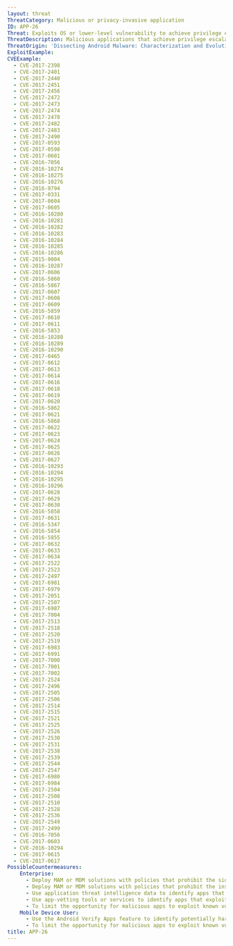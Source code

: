 ```yaml
---
layout: threat
ThreatCategory: Malicious or privacy-invasive application
ID: APP-26
Threat: Exploits OS or lower-level vulnerability to achieve privilege escalation
ThreatDescription: Malicious applications that achieve privilege escalation in the context of the mobile OS, driver, peripheral firmware, or the kernel, may further achieve unauthorized access or modification of app, user, or system data, process memory, or execute other unauthorized actions on the device.
ThreatOrigin: 'Dissecting Android Malware: Characterization and Evolution [^85]'
ExploitExample:
CVEExample:
  - CVE-2017-2398
  - CVE-2017-2401
  - CVE-2017-2440
  - CVE-2017-2451
  - CVE-2017-2456
  - CVE-2017-2472
  - CVE-2017-2473
  - CVE-2017-2474
  - CVE-2017-2478
  - CVE-2017-2482
  - CVE-2017-2483
  - CVE-2017-2490
  - CVE-2017-0593
  - CVE-2017-0598
  - CVE-2017-0601
  - CVE-2016-7056
  - CVE-2016-10274
  - CVE-2016-10275
  - CVE-2016-10276
  - CVE-2016-9794
  - CVE-2017-0331
  - CVE-2017-0604
  - CVE-2017-0605
  - CVE-2016-10280
  - CVE-2016-10281
  - CVE-2016-10282
  - CVE-2016-10283
  - CVE-2016-10284
  - CVE-2016-10285
  - CVE-2016-10286
  - CVE-2015-9004
  - CVE-2016-10287
  - CVE-2017-0606
  - CVE-2016-5860
  - CVE-2016-5867
  - CVE-2017-0607
  - CVE-2017-0608
  - CVE-2017-0609
  - CVE-2016-5859
  - CVE-2017-0610
  - CVE-2017-0611
  - CVE-2016-5853
  - CVE-2016-10288
  - CVE-2016-10289
  - CVE-2016-10290
  - CVE-2017-0465
  - CVE-2017-0612
  - CVE-2017-0613
  - CVE-2017-0614
  - CVE-2017-0616
  - CVE-2017-0618
  - CVE-2017-0619
  - CVE-2017-0620
  - CVE-2016-5862
  - CVE-2017-0621
  - CVE-2016-5868
  - CVE-2017-0622
  - CVE-2017-0623
  - CVE-2017-0624
  - CVE-2017-0625
  - CVE-2017-0626
  - CVE-2017-0627
  - CVE-2016-10293
  - CVE-2016-10294
  - CVE-2016-10295
  - CVE-2016-10296
  - CVE-2017-0628
  - CVE-2017-0629
  - CVE-2017-0630
  - CVE-2016-5858
  - CVE-2017-0631
  - CVE-2016-5347
  - CVE-2016-5854
  - CVE-2016-5855
  - CVE-2017-0632
  - CVE-2017-0633
  - CVE-2017-0634
  - CVE-2017-2522
  - CVE-2017-2523
  - CVE-2017-2497
  - CVE-2017-6981
  - CVE-2017-6979
  - CVE-2017-2051
  - CVE-2017-2507
  - CVE-2017-6987
  - CVE-2017-7004
  - CVE-2017-2513
  - CVE-2017-2518
  - CVE-2017-2520
  - CVE-2017-2519
  - CVE-2017-6983
  - CVE-2017-6991
  - CVE-2017-7000
  - CVE-2017-7001
  - CVE-2017-7002
  - CVE-2017-2524
  - CVE-2017-2496
  - CVE-2017-2505
  - CVE-2017-2506
  - CVE-2017-2514
  - CVE-2017-2515
  - CVE-2017-2521
  - CVE-2017-2525
  - CVE-2017-2526
  - CVE-2017-2530
  - CVE-2017-2531
  - CVE-2017-2538
  - CVE-2017-2539
  - CVE-2017-2544
  - CVE-2017-2547
  - CVE-2017-6980
  - CVE-2017-6984
  - CVE-2017-2504
  - CVE-2017-2508
  - CVE-2017-2510
  - CVE-2017-2528
  - CVE-2017-2536
  - CVE-2017-2549
  - CVE-2017-2499
  - CVE-2016-7056
  - CVE-2017-0603
  - CVE-2016-10294
  - CVE-2017-0615
  - CVE-2017-0617
PossibleCountermeasures:
    Enterprise:
      - Deploy MAM or MDM solutions with policies that prohibit the side-loading of apps, which may bypass security checks on the app.
      - Deploy MAM or MDM solutions with policies that prohibit the installation of apps from 3rd party (unofficial) app stores.
      - Use application threat intelligence data to identify apps that exploit the OS to achieve privilege escalation.
      - Use app-vetting tools or services to identify apps that exploit the OS to achieve privilege escalation.
      - To limit the opportunity for malicious apps to exploit known vulnerabilities, ensure timely installation of security updates.
    Mobile Device User:
      - Use the Android Verify Apps feature to identify potentially harmful apps.
      - To limit the opportunity for malicious apps to exploit known vulnerabilities, ensure timely installation of security updates.
title: APP-26
---
```

